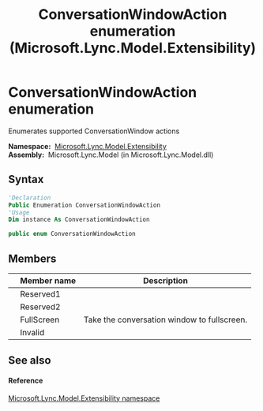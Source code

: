 ﻿---
title: ConversationWindowAction enumeration (Microsoft.Lync.Model.Extensibility)
TOCTitle: ConversationWindowAction enumeration
ms:assetid: T:Microsoft.Lync.Model.Extensibility.ConversationWindowAction_DI_3_UC_OCS14MrefLyncWPF
ms:mtpsurl: https://msdn.microsoft.com/en-us/library/microsoft.lync.model.extensibility.conversationwindowaction_di_3_uc_ocs14mreflyncwpf(v=office.15)
ms:contentKeyID: 48599115
ms.date: 07/28/2014
mtps_version: v=office.15
f1_keywords:
- Microsoft.Lync.Model.Extensibility.ConversationWindowAction
- Microsoft.Lync.Model.Extensibility.ConversationWindowAction.Invalid
- Microsoft.Lync.Model.Extensibility.ConversationWindowAction.Reserved1
- Microsoft.Lync.Model.Extensibility.ConversationWindowAction.Reserved2
- Microsoft.Lync.Model.Extensibility.ConversationWindowAction.FullScreen
dev_langs:
- CSharp
- JScript
- VB
- other
---

# ConversationWindowAction enumeration

Enumerates supported ConversationWindow actions

**Namespace:**  [Microsoft.Lync.Model.Extensibility](microsoft-lync-model-extensibility-namespace_2.md)  
**Assembly:**  Microsoft.Lync.Model (in Microsoft.Lync.Model.dll)

## Syntax

``` vb
'Declaration
Public Enumeration ConversationWindowAction
'Usage
Dim instance As ConversationWindowAction
```

``` csharp
public enum ConversationWindowAction
```

## Members

<table>
<thead>
<tr class="header">
<th></th>
<th>Member name</th>
<th>Description</th>
</tr>
</thead>
<tbody>
<tr class="odd">
<td></td>
<td>Reserved1</td>
<td></td>
</tr>
<tr class="even">
<td></td>
<td>Reserved2</td>
<td></td>
</tr>
<tr class="odd">
<td></td>
<td>FullScreen</td>
<td>Take the conversation window to fullscreen.</td>
</tr>
<tr class="even">
<td></td>
<td>Invalid</td>
<td></td>
</tr>
</tbody>
</table>


## See also

#### Reference

[Microsoft.Lync.Model.Extensibility namespace](microsoft-lync-model-extensibility-namespace_2.md)

